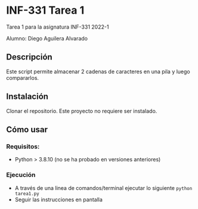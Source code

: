 # INF-331 Tarea 1

Tarea 1 para la asignatura INF-331 2022-1

Alumno: Diego Aguilera Alvarado

## Descripción

Este script permite almacenar 2 cadenas de caracteres en una pila y luego compararlos.

## Instalación

Clonar el repositorio. Este proyecto no requiere ser instalado.

## Cómo usar

### Requisitos:

* Python > 3.8.10 (no se ha probado en versiones anteriores)

### Ejecución

* A través de una linea de comandos/terminal ejecutar lo siguiente `python tarea1.py`
* Seguir las instrucciones en pantalla
